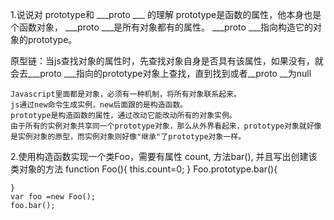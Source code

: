 1.说说对 prototype和 ___proto ___ 的理解
    prototype是函数的属性，他本身也是个函数对象，  ___proto ___是所有对象都有的属性。 ___proto ___指向构造它的对象的prototype。

原型链：当js查找对象的属性时，先查找对象自身是否具有该属性，如果没有，就会去___proto ___指向的prototype对象上查找，直到找到或者__proto __为null

    Javascript里面都是对象，必须有一种机制，将所有对象联系起来。
    js通过new命令生成实例，new后面跟的是构造函数。
    prototype是构造函数的属性，通过改动它能改动所有的对象实例。
    由于所有的实例对象共享同一个prototype对象，那么从外界看起来，prototype对象就好像是实例对象的原型，而实例对象则好像"继承"了prototype对象一样。

2.使用构造函数实现一个类Foo，需要有属性 count, 方法bar(), 并且写出创建该类对象的方法
    function Foo(){
        this.count=0;
    }
    Foo.prototype.bar(){

    }
    var foo =new Foo();
    foo.bar();